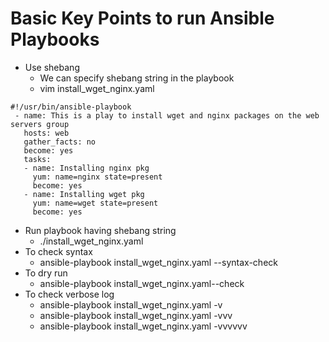 # Basic Key Points to run Ansible Playbooks
- Use shebang
  - We can specify shebang string in the playbook
  - vim install_wget_nginx.yaml
```
#!/usr/bin/ansible-playbook
 - name: This is a play to install wget and nginx packages on the web servers group
   hosts: web
   gather_facts: no
   become: yes
   tasks:
   - name: Installing nginx pkg
     yum: name=nginx state=present
     become: yes
   - name: Installing wget pkg
     yum: name=wget state=present
     become: yes
```
 - Run playbook having shebang string
   - ./install_wget_nginx.yaml
- To check syntax
  - ansible-playbook install_wget_nginx.yaml --syntax-check
- To dry run
  - ansible-playbook install_wget_nginx.yaml--check
- To check verbose log
  - ansible-playbook install_wget_nginx.yaml -v
  - ansible-playbook install_wget_nginx.yaml -vvv
  - ansible-playbook install_wget_nginx.yaml -vvvvvv
